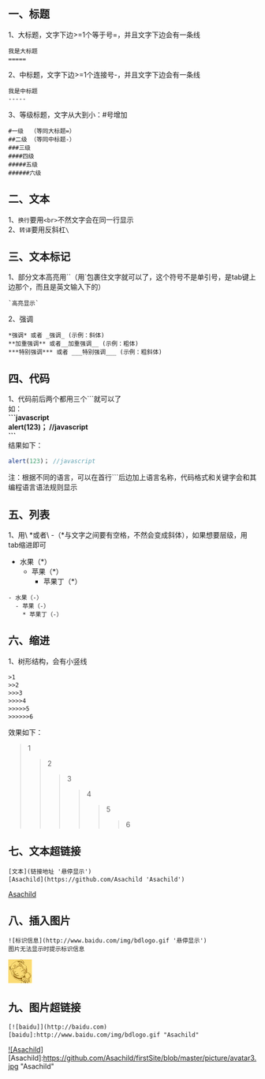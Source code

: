 ## 一、标题
1、大标题，文字下边>=1个等于号=，并且文字下边会有一条线<br>
  ```
  我是大标题
  =====
  ```

2、中标题，文字下边>=1个连接号-，并且文字下边会有一条线<br>
```
我是中标题
-----
```
3、等级标题，文字从大到小：#号增加
```
#一级  （等同大标题=）
##二级 （等同中标题-）
###三级 
####四级
#####五级 
######六级
```

## 二、文本
1、`换行`要用`<br>`不然文字会在同一行显示<br>
2、`转译`要用反斜杠`\`

## 三、文本标记
1、部分文本高亮用\`\`（用\`包裹住文字就可以了，这个符号不是单引号，是tab键上边那个，而且是英文输入下的）<br>
```
`高亮显示`
```
2、强调<br>
```
*强调* 或者 _强调_ (示例：斜体)
**加重强调** 或者__加重强调__ (示例：粗体)
***特别强调*** 或者 ___特别强调___ (示例：粗斜体)
```

## 四、代码
1、代码前后两个都用三个\`\`\`就可以了<br>
如：<br>
**\`\`\`javascript**<br>
**alert(123)； \/\/javascript**<br>
**\`\`\`**<br>
结果如下：<br>
```javascript
alert(123)； //javascript
```
注：根据不同的语言，可以在首行\`\`\`后边加上语言名称，代码格式和关键字会和其编程语言语法规则显示<br>

## 五、列表
1、用\ *或者\ -（\*与文字之间要有空格，不然会变成斜体），如果想要层级，用tab缩进即可<br>

* 水果（\*）
  * 苹果（\*）
    * 苹果丁（\*）
```
- 水果（-）
  - 苹果（-）
    * 苹果丁（-）
```

## 六、缩进
1、树形结构，会有小竖线<br>
```
>1  
>>2 
>>>3
>>>>4
>>>>>5
>>>>>>6
```
效果如下：<br>
>1  
>>2 
>>>3
>>>>4
>>>>>5
>>>>>>6

## 七、文本超链接
```
[文本](链接地址 '悬停显示')
[Asachild](https://github.com/Asachild 'Asachild')
```
  [Asachild](https://github.com/Asachild 'Asachild')

## 八、插入图片
```
![标识信息](http://www.baidu.com/img/bdlogo.gif '悬停显示')  
图片无法显示时提示标识信息
```
  ![Asachild](https://github.com/Asachild/firstSite/blob/master/picture/avatar3.jpg 'Asachild')  

## 九、图片超链接
```
[![baidu]](http://baidu.com)  
[baidu]:http://www.baidu.com/img/bdlogo.gif "Asachild"  
```
[![Asachild]](https://github.com/Asachild)  
[Asachild]:https://github.com/Asachild/firstSite/blob/master/picture/avatar3.jpg "Asachild"  
















